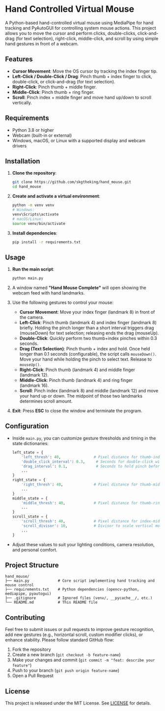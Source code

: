 # Hand Controlled Virtual Mouse

A Python-based hand-controlled virtual mouse using MediaPipe for hand tracking and PyAutoGUI for controlling system mouse actions. This project allows you to move the cursor and perform clicks, double-clicks, click-and-drag (for text selection), right-click, middle-click, and scroll by using simple hand gestures in front of a webcam.

## Features

* **Cursor Movement**: Move the OS cursor by tracking the index finger tip.
* **Left-Click / Double-Click / Drag**: Pinch thumb + index finger to click, double-click, or click-and-drag (for text selection).
* **Right-Click**: Pinch thumb + middle finger.
* **Middle-Click**: Pinch thumb + ring finger.
* **Scroll**: Pinch index + middle finger and move hand up/down to scroll vertically.

## Requirements

* Python 3.8 or higher
* Webcam (built-in or external)
* Windows, macOS, or Linux with a supported display and webcam drivers

## Installation

1. **Clone the repository**:

   ```bash
   git clone https://github.com/skgtheking/hand_mouse.git
   cd hand_mouse
   ```

2. **Create and activate a virtual environment**:

   ```bash
   python -m venv venv
   # Windows:
   venv\Scripts\activate
   # macOS/Linux:
   source venv/bin/activate
   ```

3. **Install dependencies**:

   ```bash
   pip install -r requirements.txt
   ```

## Usage

1. **Run the main script**:

   ```bash
   python main.py
   ```

2. A window named **"Hand Mouse Complete"** will open showing the webcam feed with hand landmarks.

3. Use the following gestures to control your mouse:

   * **Cursor Movement**: Move your index finger (landmark 8) in front of the camera.
   * **Left-Click**: Pinch thumb (landmark 4) and index finger (landmark 8) briefly. Holding the pinch longer than a short interval triggers drag (mouseDown) for text selection; releasing ends the drag (mouseUp).
   * **Double-Click**: Quickly perform two thumb+index pinches within 0.3 seconds.
   * **Drag (Text Selection)**: Pinch thumb + index and hold. Once held longer than 0.1 seconds (configurable), the script calls `mouseDown()`. Move your hand while holding the pinch to select text. Release to `mouseUp()`.
   * **Right-Click**: Pinch thumb (landmark 4) and middle finger (landmark 12).
   * **Middle-Click**: Pinch thumb (landmark 4) and ring finger (landmark 16).
   * **Scroll**: Pinch index (landmark 8) and middle (landmark 12) and move your hand up or down. The midpoint of those two landmarks determines scroll amount.

4. **Exit**: Press **ESC** to close the window and terminate the program.

## Configuration

* Inside `main.py`, you can customize gesture thresholds and timing in the state dictionaries:

  ```python
  left_state = {
      'left_thresh': 40,               # Pixel distance for thumb-index pinch
      'double_click_interval': 0.3,     # Seconds for double-click window
      'drag_interval': 0.1,             # Seconds to hold pinch before dragging
      ...
  }
  right_state = {
      'right_thresh': 40,              # Pixel distance for thumb-middle pinch
      ...
  }
  middle_state = {
      'middle_thresh': 40,             # Pixel distance for thumb-ring pinch
      ...
  }
  scroll_state = {
      'scroll_thresh': 40,             # Pixel distance for index-middle pinch
      'scroll_divisor': 10,            # Divisor to scale vertical movement into scroll units
      ...
  }
  ```
* Adjust these values to suit your lighting conditions, camera resolution, and personal comfort.

## Project Structure

```
hand_mouse/
├── main.py             # Core script implementing hand tracking and mouse control
├── requirements.txt    # Python dependencies (opencv-python, mediapipe, pyautogui)
├── .gitignore          # Ignored files (venv/, __pycache__/, etc.)
└── README.md           # This README file
```

## Contributing

Feel free to submit issues or pull requests to improve gesture recognition, add new gestures (e.g., horizontal scroll, custom modifier clicks), or enhance stability. Please follow standard GitHub flow:

1. Fork the repository
2. Create a new branch (`git checkout -b feature-name`)
3. Make your changes and commit (`git commit -m "feat: describe your feature"`)
4. Push to your branch (`git push origin feature-name`)
5. Open a Pull Request

## License

This project is released under the MIT License. See [LICENSE](LICENSE) for details.
